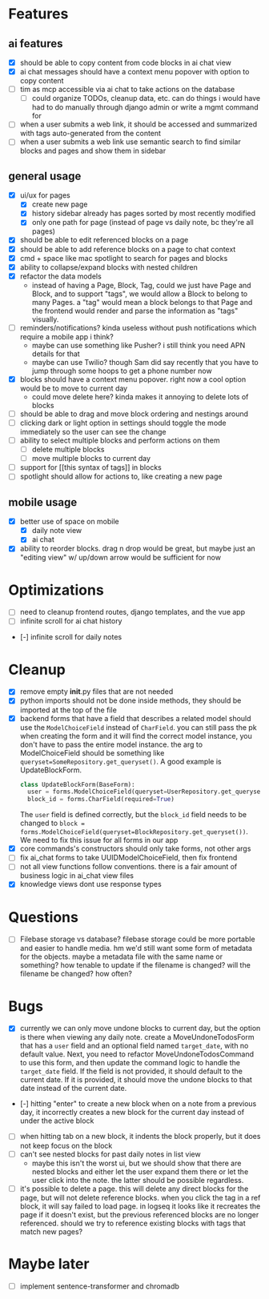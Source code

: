 # Features

## ai features
- [x] should be able to copy content from code blocks in ai chat view
- [x] ai chat messages should have a context menu popover with option to copy
  content
- [ ] tim as mcp accessible via ai chat to take actions on the database
  - [ ] could organize TODOs, cleanup data, etc. can do things i would have had
    to do manually through django admin or write a mgmt command for
- [ ] when a user submits a web link, it should be accessed and summarized with
  tags auto-generated from the content
- [ ] when a user submits a web link use semantic search to find similar blocks
  and pages and show them in sidebar

## general usage
- [x] ui/ux for pages
  - [x] create new page
  - [x] history sidebar already has pages sorted by most recently modified
  - [x] only one path for page (instead of page vs daily note, bc they're all 
    pages)
- [x] should be able to edit referenced blocks on a page
- [x] should be able to add reference blocks on a page to chat context
- [x] cmd + space like mac spotlight to search for pages and blocks
- [x] ability to collapse/expand blocks with nested children
- [x] refactor the data models
  - instead of having a Page, Block, Tag, could we just have Page and Block, and
    to support "tags", we would allow a Block to belong to many Pages. a "tag"
    would mean a block belongs to that Page and the frontend would render and
    parse the information as "tags" visually.
- [ ] reminders/notifications? kinda useless without push notifications which
  require a mobile app i think?
  - maybe can use something like Pusher? i still think you need APN details for
    that
  - maybe can use Twilio? though Sam did say recently that you have to jump
    through some hoops to get a phone number now
- [x] blocks should have a context menu popover. right now a cool option would
  be to move to current day
  - could move delete here? kinda makes it annoying to delete lots of blocks
- [ ] should be able to drag and move block ordering and nestings around
- [ ] clicking dark or light option in settings should toggle the mode
  immediately so the user can see the change
- [ ] ability to select multiple blocks and perform actions on them
  - [ ] delete multiple blocks
  - [ ] move multiple blocks to current day
- [ ] support for [[this syntax of tags]] in blocks
- [ ] spotlight should allow for actions to, like creating a new page

## mobile usage
- [x] better use of space on mobile
  - [x] daily note view 
  - [x] ai chat 
- [x] ability to reorder blocks. drag n drop would be great, but maybe just an 
  "editing view" w/ up/down arrow would be sufficient for now

# Optimizations
- [ ] need to cleanup frontend routes, django templates, and the vue app
- [ ] infinite scroll for ai chat history
- [-] infinite scroll for daily notes

# Cleanup
- [x] remove empty __init__.py files that are not needed
- [x] python imports should not be done inside methods, they should be imported
  at the top of the file
- [x] backend forms that have a field that describes a related model should use
  the `ModelChoiceField` instead of `CharField`. you can still pass the pk when
  creating the form and it will find the correct model instance, you don't have
  to pass the entire model instance. the arg to ModelChoiceField should be
  something like `queryset=SomeRepository.get_queryset()`. A good example is
  UpdateBlockForm.
  ```python
  class UpdateBlockForm(BaseForm):
    user = forms.ModelChoiceField(queryset=UserRepository.get_queryset())
    block_id = forms.CharField(required=True)
  ```
  The `user` field is defined correctly, but the `block_id` field needs to be
  changed to
  `block = forms.ModelChoiceField(queryset=BlockRepository.get_queryset())`. We
  need to fix this issue for all forms in our app
- [x] core commands's constructors should only take forms, not other args
- [ ] fix ai_chat forms to take UUIDModelChoiceField, then fix frontend
- [ ] not all view functions follow conventions. there is a fair amount of
  business logic in ai_chat view files
- [x] knowledge views dont use response types

# Questions

- [ ] Filebase storage vs database? filebase storage could
  be more portable and easier to handle media. hm we'd
  still want some form of metadata for the objects. maybe
  a metadata file with the same name or something? how tenable
  to update if the filename is changed? will the filename be changed?
  how often?

# Bugs

- [x] currently we can only move undone blocks to current day, but the option is there when
  viewing any daily note. create a MoveUndoneTodosForm that has a `user` field
  and an optional field named `target_date`, with no default value. Next, you 
  need to refactor MoveUndoneTodosCommand to use this form, and then update the
  command logic to handle the `target_date` field. If the field is not provided,
  it should default to the current date. If it is provided, it should move the
  undone blocks to that date instead of the current date.
- [-] hitting "enter" to create a new block when on a note from a previous day,
  it incorrectly creates a new block for the current day instead of under the
  active block
- [ ] when hitting tab on a new block, it indents the block properly, but it
  does not keep focus on the block
- [ ] can't see nested blocks for past daily notes in list view
  - maybe this isn't the worst ui, but we should show that there are nested
    blocks and either let the user expand them there or let the user click into
    the note. the latter should be possible regardless.
- [ ] it's possible to delete a page. this will delete any direct blocks for the
  page, but will not delete reference blocks. when you click the tag in a ref
  block, it will say failed to load page. in logseq it looks like it recreates
  the page if it doesn't exist, but the previous referenced blocks are no longer
  referenced. should we try to reference existing blocks with tags that match
  new pages?

# Maybe later

- [ ] implement sentence-transformer and chromadb
